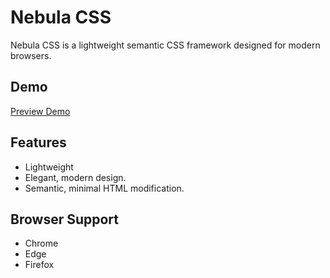 # Nebula CSS

Nebula CSS is a lightweight semantic CSS framework designed for modern browsers.


## Demo

[Preview Demo](https://sun2052.github.io/css.html)


## Features

- Lightweight
- Elegant, modern design.
- Semantic, minimal HTML modification.


## Browser Support

- Chrome
- Edge
- Firefox
